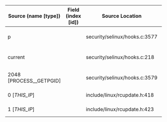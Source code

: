 | Source (name [type])    | Field (index [id]) | Source Location               | Label at Source             |
|-------------------------|--------------------|-------------------------------|-----------------------------|
| p                       |                    | security/selinux/hooks.c:3577 | object, dynamic, input      |
| current                 |                    | security/selinux/hooks.c:218  | subject, dynamic, external  |
| 2048 [PROCESS__GETPGID] |                    | security/selinux/hooks.c:3579 | operation, static, mediator |
| 0 [_THIS_IP_]           |                    | include/linux/rcupdate.h:418  | all, static, external       |
| 1 [_THIS_IP_]           |                    | include/linux/rcupdate.h:423  | all, static, external       |